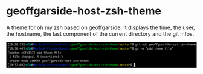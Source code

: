 # geoffgarside-host-zsh-theme
A theme for oh my zsh based on geoffgarside.
It displays the time, the user, the hostname, the last component of the current directory and the git infos.

![Screenshot](/screenshot.png)
